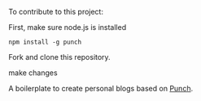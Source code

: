 To contribute to this project:

First, make sure node.js is installed

    npm install -g punch

Fork and clone this repository.

make changes


A boilerplate to create personal blogs based on [Punch](http://laktek.github.com/punch).
